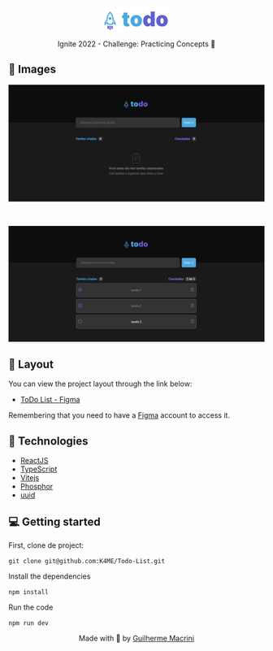 <p align="center">
  <img alt="Logo todo app" src="./src/assets/todo-logo.png">
</p>
<p align="center">
Ignite 2022 - Challenge: Practicing Concepts 🚀
</p>
<!-- <p align="center">
Go check it out: <a href="https://feedget-4cttv6k9w-k4me.vercel.app/"> Feedget </a>
</p>
 -->
 
## 👀 Images

<p align="center">
  <img alt="Empty List" src="./prints/Empty.png" width="720"/>
</p>
<br/>
<p align="center">
  <img alt="List" src="./prints/List.png" width="720"/>
</p>

## 🔖 Layout

You can view the project layout through the link below:

- [ToDo List - Figma](<https://www.figma.com/file/5Qmv0GCERPXPx6pfYrnjxK/ToDo-List-(Copy)?node-id=0%3A1>)

Remembering that you need to have a [Figma](http://figma.com/) account to access it.

## 🚀 Technologies

- [ReactJS](https://reactjs.org/)
- [TypeScript](https://www.typescriptlang.org/)
- [Vitejs](https://vitejs.dev/)
- [Phosphor](https://phosphoricons.com/)
- [uuid](https://www.npmjs.com/package/uuid)

## 💻 Getting started

First, clone de project:

    git clone git@github.com:K4ME/Todo-List.git

Install the dependencies

    npm install

Run the code

    npm run dev

<p align="center">
  Made with 💜 by <a href="https://www.linkedin.com/in/guilhermemacrini/">Guilherme Macrini</a>
</p>
